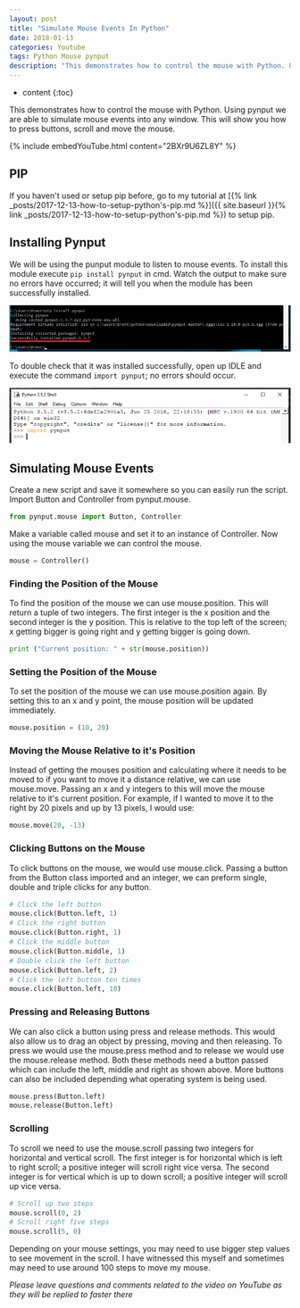 ```yaml
---
layout: post
title: "Simulate Mouse Events In Python"
date: 2018-01-13
categories: Youtube
tags: Python Mouse pynput
description: "This demonstrates how to control the mouse with Python. Using pynput we are able to simulate mouse events into any window. This will show you how to press buttons, scroll and move the mouse."
---
```


* content
{:toc}

This demonstrates how to control the mouse with Python. Using pynput we are able to simulate mouse events into any window. This will show you how to press buttons, scroll and move the mouse.

{% include embedYouTube.html content="2BXr9U6ZL8Y" %}

<!-- more -->

## PIP
If you haven't used or setup pip before, go to my tutorial at [{% link _posts/2017-12-13-how-to-setup-python's-pip.md %}]({{ site.baseurl }}{% link _posts/2017-12-13-how-to-setup-python's-pip.md %}) to setup pip.

## Installing Pynput
We will be using the punput module to listen to mouse events. To install this module execute ```pip install pynput``` in cmd. Watch the output to make sure no errors have occurred; it will tell you when the module has been successfully installed.

![Installing pynput](/images/how-to-get-mouse-clicks-with-python-pynput1.png)

To double check that it was installed successfully, open up IDLE and execute the command ```import pynput```; no errors should occur.

![Testing pynput](/images/how-to-get-mouse-clicks-with-python-pynput2.png)

## Simulating Mouse Events
Create a new script and save it somewhere so you can easily run the script. Import Button and Controller from pynput.mouse.

```python
from pynput.mouse import Button, Controller
```

Make a variable called mouse and set it to an instance of Controller. Now using the mouse variable we can control the mouse.

```python
mouse = Controller()
```

### Finding the Position of the Mouse
To find the position of the mouse we can use mouse.position. This will return a tuple of two integers. The first integer is the x position and the second integer is the y position. This is relative to the top left of the screen; x getting bigger is going right and y getting bigger is going down.

```python
print ("Current position: " + str(mouse.position))
```

### Setting the Position of the Mouse
To set the position of the mouse we can use mouse.position again. By setting this to an x and y point, the mouse position will be updated immediately.

```python
mouse.position = (10, 20)
```

### Moving the Mouse Relative to it's Position
Instead of getting the mouses position and calculating where it needs to be moved to if you want to move it a distance relative, we can use mouse.move. Passing an x and y integers to this will move the mouse relative to it's current position. For example, if I wanted to move it to the right by 20 pixels and up by 13 pixels, I would use:

```python
mouse.move(20, -13)
```

### Clicking Buttons on the Mouse
To click buttons on the mouse, we would use mouse.click. Passing a button from the Button class imported and an integer, we can preform single, double and triple clicks for any button.

```python
# Click the left button
mouse.click(Button.left, 1)
# Click the right button
mouse.click(Button.right, 1)
# Click the middle button
mouse.click(Button.middle, 1)
# Double click the left button
mouse.click(Button.left, 2)
# Click the left button ten times
mouse.click(Button.left, 10)
```

### Pressing and Releasing Buttons
We can also click a button using press and release methods. This would also allow us to drag an object by pressing, moving and then releasing. To press we would use the mouse.press method and to release we would use the mouse.release method. Both these methods need a button passed which can include the left, middle and right as shown above. More buttons can also be included depending what operating system is being used.

```python
mouse.press(Button.left)
mouse.release(Button.left)
```

### Scrolling
To scroll we need to use the mouse.scroll passing two integers for horizontal and vertical scroll. The first integer is for horizontal which is left to right scroll; a positive integer will scroll right vice versa. The second integer is for vertical which is up to down scroll; a positive integer will scroll up vice versa.

```python
# Scroll up two steps
mouse.scroll(0, 2)
# Scroll right five steps
mouse.scroll(5, 0)
```

Depending on your mouse settings, you may need to use bigger step values to see movement in the scroll. I have witnessed this myself and sometimes may need to use around 100 steps to move my mouse.

*Please leave questions and comments related to the video on YouTube as they will be replied to faster there*
